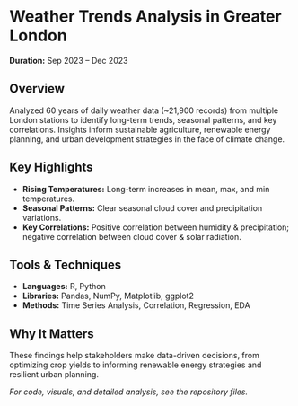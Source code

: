 # Weather Trends Analysis in Greater London

**Duration:** Sep 2023 – Dec 2023

## Overview
Analyzed 60 years of daily weather data (~21,900 records) from multiple London stations to identify long-term trends, seasonal patterns, and key correlations. Insights inform sustainable agriculture, renewable energy planning, and urban development strategies in the face of climate change.

## Key Highlights
- **Rising Temperatures:** Long-term increases in mean, max, and min temperatures.
- **Seasonal Patterns:** Clear seasonal cloud cover and precipitation variations.
- **Key Correlations:** Positive correlation between humidity & precipitation; negative correlation between cloud cover & solar radiation.

## Tools & Techniques
- **Languages:** R, Python
- **Libraries:** Pandas, NumPy, Matplotlib, ggplot2
- **Methods:** Time Series Analysis, Correlation, Regression, EDA

## Why It Matters
These findings help stakeholders make data-driven decisions, from optimizing crop yields to informing renewable energy strategies and resilient urban planning.

*For code, visuals, and detailed analysis, see the repository files.*
